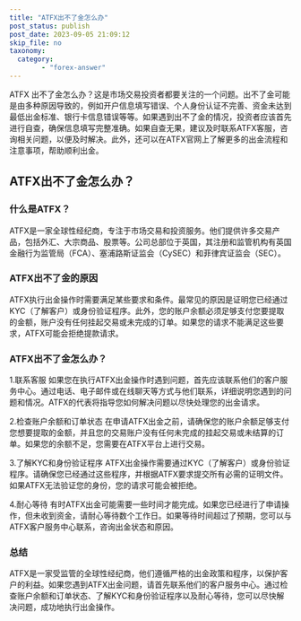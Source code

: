 ```yaml
---
title: "ATFX出不了金怎么办"
post_status: publish
post_date: 2023-09-05 21:09:12
skip_file: no
taxonomy:
  category:
        - "forex-answer"
---
```


ATFX 出不了金怎么办？这是市场交易投资者都要关注的一个问题。出不了金可能是由多种原因导致的，例如开户信息填写错误、个人身份认证不完善、资金未达到最低出金标准、银行卡信息错误等等。如果遇到出不了金的情况，投资者应该首先进行自查，确保信息填写完整准确。如果自查无果，建议及时联系ATFX客服，咨询相关问题，以便及时解决。此外，还可以在ATFX官网上了解更多的出金流程和注意事项，帮助顺利出金。

## ATFX出不了金怎么办？

### 什么是ATFX？

ATFX是一家全球性经纪商，专注于市场交易和投资服务。他们提供许多交易产品，包括外汇、大宗商品、股票等。公司总部位于英国，其注册和监管机构有英国金融行为监管局（FCA）、塞浦路斯证监会（CySEC）和菲律宾证监会（SEC）。

### ATFX出不了金的原因

ATFX执行出金操作时需要满足某些要求和条件。最常见的原因是证明您已经通过KYC（了解客户）或身份验证程序。此外，您的账户余额必须足够支付您要提取的金额，账户没有任何挂起交易或未完成的订单。如果您的请求不能满足这些要求，ATFX可能会拒绝提款请求。

### ATFX出不了金怎么办？

1.联系客服 如果您在执行ATFX出金操作时遇到问题，首先应该联系他们的客户服务中心。通过电话、电子邮件或在线聊天等方式与他们联系，详细说明您遇到的问题和情况。ATFX的代表将指导您如何解决问题以尽快处理您的出金请求。

2.检查账户余额和订单状态 在申请ATFX出金之前，请确保您的账户余额足够支付您想要提取的金额，并且您的交易账户没有任何未完成的挂起交易或未结算的订单。如果您的余额不足，您需要在ATFX平台上进行交易。

3.了解KYC和身份验证程序 ATFX出金操作需要通过KYC（了解客户）或身份验证程序。请确保您已经通过这些程序，并根据ATFX要求提交所有必需的证明文件。如果ATFX无法验证您的身份，您的请求可能会被拒绝。

4.耐心等待 有时ATFX出金可能需要一些时间才能完成。如果您已经进行了申请操作，但未收到资金，请耐心等待数个工作日。如果等待时间超过了预期，您可以与ATFX客户服务中心联系，咨询出金状态和原因。

### 总结

ATFX是一家受监管的全球性经纪商，他们遵循严格的出金政策和程序，以保护客户的利益。如果您遇到ATFX出金问题，请首先联系他们的客户服务中心。通过检查账户余额和订单状态、了解KYC和身份验证程序以及耐心等待，您可以尽快解决问题，成功地执行出金操作。 
